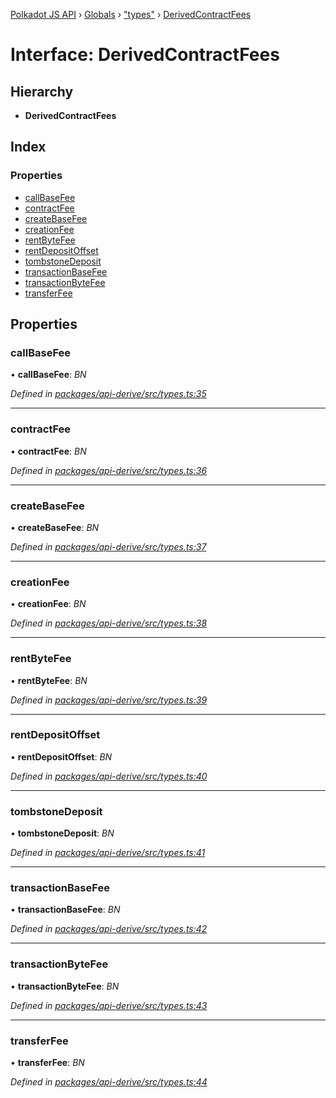 [Polkadot JS API](../README.md) › [Globals](../globals.md) › ["types"](../modules/_types_.md) › [DerivedContractFees](_types_.derivedcontractfees.md)

# Interface: DerivedContractFees

## Hierarchy

* **DerivedContractFees**

## Index

### Properties

* [callBaseFee](_types_.derivedcontractfees.md#callbasefee)
* [contractFee](_types_.derivedcontractfees.md#contractfee)
* [createBaseFee](_types_.derivedcontractfees.md#createbasefee)
* [creationFee](_types_.derivedcontractfees.md#creationfee)
* [rentByteFee](_types_.derivedcontractfees.md#rentbytefee)
* [rentDepositOffset](_types_.derivedcontractfees.md#rentdepositoffset)
* [tombstoneDeposit](_types_.derivedcontractfees.md#tombstonedeposit)
* [transactionBaseFee](_types_.derivedcontractfees.md#transactionbasefee)
* [transactionByteFee](_types_.derivedcontractfees.md#transactionbytefee)
* [transferFee](_types_.derivedcontractfees.md#transferfee)

## Properties

###  callBaseFee

• **callBaseFee**: *BN*

*Defined in [packages/api-derive/src/types.ts:35](https://github.com/polkadot-js/api/blob/e2e8e3fedd/packages/api-derive/src/types.ts#L35)*

___

###  contractFee

• **contractFee**: *BN*

*Defined in [packages/api-derive/src/types.ts:36](https://github.com/polkadot-js/api/blob/e2e8e3fedd/packages/api-derive/src/types.ts#L36)*

___

###  createBaseFee

• **createBaseFee**: *BN*

*Defined in [packages/api-derive/src/types.ts:37](https://github.com/polkadot-js/api/blob/e2e8e3fedd/packages/api-derive/src/types.ts#L37)*

___

###  creationFee

• **creationFee**: *BN*

*Defined in [packages/api-derive/src/types.ts:38](https://github.com/polkadot-js/api/blob/e2e8e3fedd/packages/api-derive/src/types.ts#L38)*

___

###  rentByteFee

• **rentByteFee**: *BN*

*Defined in [packages/api-derive/src/types.ts:39](https://github.com/polkadot-js/api/blob/e2e8e3fedd/packages/api-derive/src/types.ts#L39)*

___

###  rentDepositOffset

• **rentDepositOffset**: *BN*

*Defined in [packages/api-derive/src/types.ts:40](https://github.com/polkadot-js/api/blob/e2e8e3fedd/packages/api-derive/src/types.ts#L40)*

___

###  tombstoneDeposit

• **tombstoneDeposit**: *BN*

*Defined in [packages/api-derive/src/types.ts:41](https://github.com/polkadot-js/api/blob/e2e8e3fedd/packages/api-derive/src/types.ts#L41)*

___

###  transactionBaseFee

• **transactionBaseFee**: *BN*

*Defined in [packages/api-derive/src/types.ts:42](https://github.com/polkadot-js/api/blob/e2e8e3fedd/packages/api-derive/src/types.ts#L42)*

___

###  transactionByteFee

• **transactionByteFee**: *BN*

*Defined in [packages/api-derive/src/types.ts:43](https://github.com/polkadot-js/api/blob/e2e8e3fedd/packages/api-derive/src/types.ts#L43)*

___

###  transferFee

• **transferFee**: *BN*

*Defined in [packages/api-derive/src/types.ts:44](https://github.com/polkadot-js/api/blob/e2e8e3fedd/packages/api-derive/src/types.ts#L44)*
